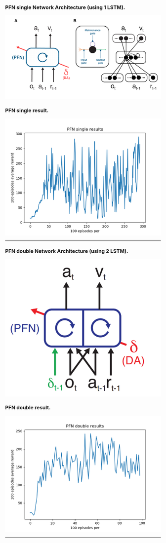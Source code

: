 ### PFN single Network Architecture (using 1 LSTM).
![single](https://github.com/LeejwUniverse/metaRL_PFN_Pytorch/blob/master/PFN/image/PFN_v1.png)

### PFN single result.
![single](https://github.com/LeejwUniverse/metaRL_PFN_Pytorch/blob/master/PFN/image/PFN_single_result.png)

- - -

### PFN double Network Architecture (using 2 LSTM).
![double](https://github.com/LeejwUniverse/metaRL_PFN_Pytorch/blob/master/PFN/image/PFN_v2.png)

### PFN double result.
![double](https://github.com/LeejwUniverse/metaRL_PFN_Pytorch/blob/master/PFN/image/PFN_double_result.png)

- - -
